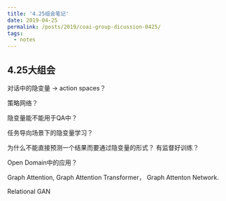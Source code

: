 ```yaml
---
title: '4.25组会笔记'
date: 2019-04-25
permalink: /posts/2019/coai-group-dicussion-0425/
tags:
  - notes
---
```


## 4.25大组会

对话中的隐变量 ->
action spaces？

策略网络？

隐变量能不能用于QA中？

任务导向场景下的隐变量学习？

为什么不能直接预测一个结果而要通过隐变量的形式？ 有监督好训练？

Open Domain中的应用？

Graph Attention, Graph Attention Transformer， Graph Attenton Network.

Relational GAN
